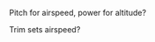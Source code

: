 [](https://www.flightliteracy.com/aircraft-performance-region-of-reversed-command/)
Pitch for airspeed, power for altitude? 

Trim sets airspeed?
